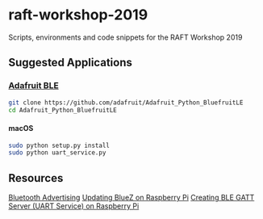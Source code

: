 # raft-workshop-2019
Scripts, environments and code snippets for the RAFT Workshop 2019


## Suggested Applications

### [Adafruit BLE](https://github.com/adafruit/Adafruit_Python_BluefruitLE)

```bash
git clone https://github.com/adafruit/Adafruit_Python_BluefruitLE
cd Adafruit_Python_BluefruitLE
```
#### macOS

```bash
sudo python setup.py install
sudo python uart_service.py
```



## Resources

[Bluetooth Advertising](https://scribles.net/running-ble-advertising-example-code-on-raspbian-stretch/)
[Updating BlueZ on Raspberry Pi](https://scribles.net/updating-bluez-on-raspberry-pi-from-5-43-to-5-50/)
[Creating BLE GATT Server (UART Service) on Raspberry Pi](https://scribles.net/creating-ble-gatt-server-uart-service-on-raspberry-pi/)
